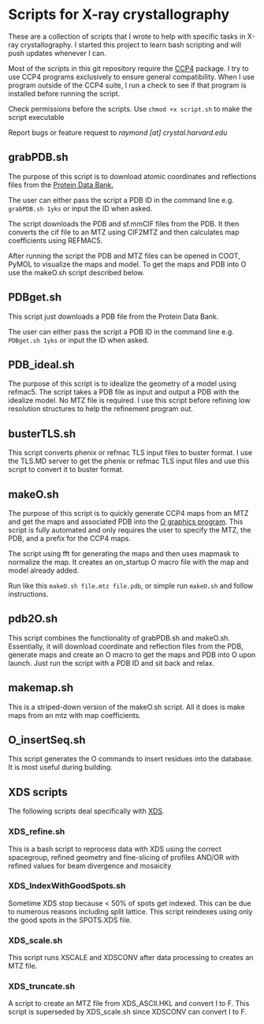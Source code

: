 # Scripts for X-ray crystallography

These are a collection of scripts that I wrote to help with specific tasks in X-ray crystallography. I started this project to learn bash scripting and will push updates whenever I can.

Most of the scripts in this git repository require the [CCP4](http://www.ccp4.ac.uk) package. I try to use CCP4 programs exclusively to ensure general compatibility. When I use program outside of the CCP4 suite, I run a check to see if that program is installed before running the script.

Check permissions before the scripts. Use `chmod +x script.sh` to make the script executable

Report bugs or feature request to *raymond [at] crystal.harvard.edu*

## grabPDB.sh

The purpose of this script is to download atomic coordinates and reflections files from the [Protein Data Bank.](www.rcsb.org)

The user can either pass the script a PDB ID in the command line e.g. `grabPDB.sh 1yks` or input the ID when asked.

The script downloads the PDB and sf.mmCIF files from the PDB. It then converts the cif file to an MTZ using CIF2MTZ and then calculates map coefficients using REFMAC5.

After running the script the PDB and MTZ files can be opened in COOT, PyMOL to visualize the maps and model. To get the maps and PDB into O use the makeO.sh script described below.

## PDBget.sh

This script just downloads a PDB file from the Protein Data Bank.

The user can either pass the script a PDB ID in the command line e.g. `PDBget.sh 1yks` or input the ID when asked.

## PDB_ideal.sh
The purpose of this script is to idealize the geometry of a model using refmac5. The script takes a PDB file as input and output a PDB with the idealize model. No MTZ file is required. I use this script before refining low resolution structures to help the refinement program out.

## busterTLS.sh
This script converts phenix or refmac TLS input files to buster format. I use the TLS.MD server to get the phenix or refmac TLS input files and use this script to convert it to buster format.

## makeO.sh

The purpose of this script is to quickly generate CCP4 maps from an MTZ and get the maps and associated PDB into the [O graphics program](http://xray.bmc.uu.se/alwyn/TAJ/Home.html). This script is fully automated and only requires the user to specify the MTZ, the PDB, and a prefix for the CCP4 maps.

The script using fft for generating the maps and then uses mapmask to normalize the map. It creates an on_startup O macro file with the map and model already added.

Run like this `makeO.sh file.mtz file.pdb`, or simple run `makeO.sh` and follow instructions.


## pdb2O.sh 

This script combines the functionality of grabPDB.sh and makeO.sh. Essentially, it will download coordinate and reflection files from the PDB, generate maps and create an O macro to get the maps and PDB into O upon launch. Just run the script with a PDB ID and sit back and relax.

## makemap.sh

This is a striped-down version of the makeO.sh script. All it does is make maps from an mtz with map coefficients.

## O_insertSeq.sh

This script generates the O commands to insert residues into the database. It is most useful during building.

## XDS scripts

The following scripts deal specifically with [XDS](http://xds.mpimf-heidelberg.mpg.de).

### XDS_refine.sh

This is a bash script to reprocess data with XDS using the correct spacegroup, refined geometry and fine-slicing of profiles AND/OR with refined values for beam divergence and mosaicity

### XDS_IndexWithGoodSpots.sh

Sometime XDS stop because < 50% of spots get indexed. This can be due to numerous reasons including split lattice. This script reindexes using only the good spots in the SPOTS.XDS file.

### XDS_scale.sh

This script runs XSCALE and XDSCONV after data processing to creates an MTZ file.

### XDS_truncate.sh

A script to create an MTZ file from XDS_ASCII.HKL and convert I to F. This script is superseded by XDS_scale.sh since XDSCONV can convert I to F.
